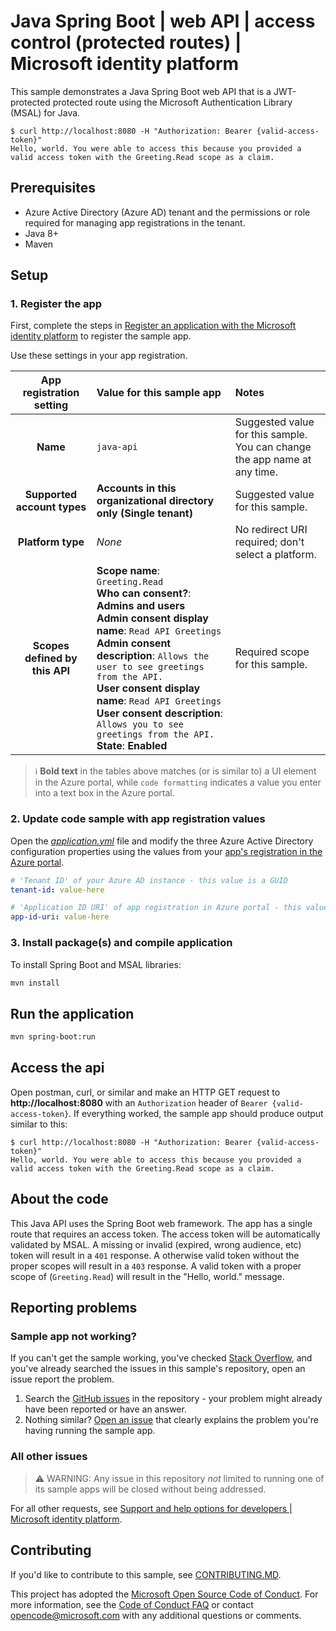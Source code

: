 <!-- Keeping yaml frontmatter commented out for now
---
# Metadata required by https://docs.microsoft.com/samples/browse/
# Metadata properties: https://review.docs.microsoft.com/help/contribute/samples/process/onboarding?branch=main#add-metadata-to-readme
languages:
- java
page_type: sample
name: "Java API written in Spring Boot that both protects its own endpoints"
description: "This Java API that protects its own endpoints using JWT scope validation. The code in this sample is used by one or more articles on docs.microsoft.com."
products:
- azure
- azure-active-directory
urlFragment: ms-identity-docs-code-webapp-java
---
-->

# Java Spring Boot | web API | access control (protected routes) | Microsoft identity platform

<!-- Build badges here
![Build passing.](https://img.shields.io/badge/build-passing-brightgreen.svg) ![Code coverage.](https://img.shields.io/badge/coverage-100%25-brightgreen.svg) ![License.](https://img.shields.io/badge/license-MIT-green.svg)
-->

This sample demonstrates a Java Spring Boot web API that is a JWT-protected protected route using the Microsoft Authentication Library (MSAL) for Java.

```console
$ curl http://localhost:8080 -H "Authorization: Bearer {valid-access-token}"
Hello, world. You were able to access this because you provided a valid access token with the Greeting.Read scope as a claim.
```

<!-- TODO: Link to first tutorial in series when published. -->

## Prerequisites

- Azure Active Directory (Azure AD) tenant and the permissions or role required for managing app registrations in the tenant.
- Java 8+
- Maven

## Setup

### 1. Register the app

First, complete the steps in [Register an application with the Microsoft identity platform](https://docs.microsoft.com/azure/active-directory/develop/quickstart-register-app) to register the sample app.

Use these settings in your app registration.

| App registration <br/> setting | Value for this sample app                                            | Notes                                                                            |
|:------------------------------:|:---------------------------------------------------------------------|:---------------------------------------------------------------------------------|
| **Name**                       | `java-api`                                                           | Suggested value for this sample. <br/> You can change the app name at any time.  |
| **Supported account types**    | **Accounts in this organizational directory only (Single tenant)**   | Suggested value for this sample.                                                 |
| **Platform type**              | _None_                                                               | No redirect URI required; don't select a platform.                               |
| **Scopes defined by this API** | **Scope name**: `Greeting.Read`<br/>**Who can consent?**: **Admins and users**<br/>**Admin consent display name**: `Read API Greetings`<br/>**Admin consent description**: `Allows the user to see greetings from the API.`<br/>**User consent display name**: `Read API Greetings`<br/>**User consent description**: `Allows you to see greetings from the API.`<br/>**State**: **Enabled** | Required scope for this sample. |

> :information_source: **Bold text** in the tables above matches (or is similar to) a UI element in the Azure portal, while `code formatting` indicates a value you enter into a text box in the Azure portal.

### 2. Update code sample with app registration values

Open the [_application.yml_](src/main/resources/application.yml) file and modify the three Azure Active Directory configuration properties using the values from your [app's registration in the Azure portal](https://docs.microsoft.com/azure/active-directory/develop/quickstart-register-app).

```yaml
# 'Tenant ID' of your Azure AD instance - this value is a GUID
tenant-id: value-here

# 'Application ID URI' of app registration in Azure portal - this value typically starts with api://
app-id-uri: value-here
```

### 3. Install package(s) and compile application

To install Spring Boot and MSAL libraries:

```bash
mvn install
```

## Run the application

```bash
mvn spring-boot:run
```

## Access the api

Open postman, curl, or similar and make an HTTP GET request to **http://localhost:8080** with an `Authorization` header of `Bearer {valid-access-token}`. If everything worked, the sample app should produce output similar to this:

```console
$ curl http://localhost:8080 -H "Authorization: Bearer {valid-access-token}"
Hello, world. You were able to access this because you provided a valid access token with the Greeting.Read scope as a claim.
```

## About the code

This Java API uses the Spring Boot web framework. The app has a single route that requires an access token. The access token will be automatically validated by MSAL. A missing or invalid (expired, wrong audience, etc) token will result in a `401` response. A otherwise valid token without the proper scopes will result in a `403` response. A valid token with a proper scope of (`Greeting.Read`) will result in the "Hello, world." message.

## Reporting problems

### Sample app not working?

If you can't get the sample working, you've checked [Stack Overflow](http://stackoverflow.com/questions/tagged/msal), and you've already searched the issues in this sample's repository, open an issue report the problem.

1. Search the [GitHub issues](../issues) in the repository - your problem might already have been reported or have an answer.
1. Nothing similar? [Open an issue](../issues/new) that clearly explains the problem you're having running the sample app.

### All other issues

> :warning: WARNING: Any issue in this repository _not_ limited to running one of its sample apps will be closed without being addressed.

For all other requests, see [Support and help options for developers | Microsoft identity platform](https://docs.microsoft.com/azure/active-directory/develop/developer-support-help-options).

## Contributing

If you'd like to contribute to this sample, see [CONTRIBUTING.MD](/CONTRIBUTING.md).

This project has adopted the [Microsoft Open Source Code of Conduct](https://opensource.microsoft.com/codeofconduct/). For more information, see the [Code of Conduct FAQ](https://opensource.microsoft.com/codeofconduct/faq/) or contact [opencode@microsoft.com](mailto:opencode@microsoft.com) with any additional questions or comments.
